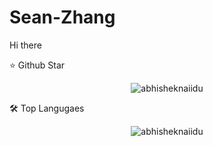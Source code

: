# Sean-Zhang
Hi there

⭐️  Github Star
<p align="center"> <img src="https://github-readme-stats.vercel.app/api?username=Sean-Zhang-rz&show_icons=true" alt="abhisheknaiidu" /> </p>
  
🛠  Top Langugaes
<p align="center"> <img src="https://github-readme-stats.vercel.app/api/top-langs/?username=Sean-Zhang-rz&show_icons=true" alt="abhisheknaiidu" /> </p>
